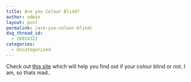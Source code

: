 ```yaml
---
title: Are you Colour Blind?
author: admin
layout: post
permalink: /are-you-colour-blind/
dsq_thread_id:
  - 26014322
categories:
  - Uncategorized
---
```

Check out [this site][1] which will help you find out if your colour blind or not. I am, so thats mad..

 [1]: http://colorvisiontesting.com/online%20test.htm